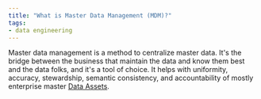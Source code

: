 ```yaml
---
title: "What is Master Data Management (MDM)?"
tags:
- data engineering
---
```

Master data management is a method to centralize master data. It's the bridge between the business that maintain the data and know them best and the data folks, and it's a tool of choice. It helps with uniformity, accuracy, stewardship, semantic consistency, and accountability of mostly enterprise master [Data Assets](term/data%20asset.md).